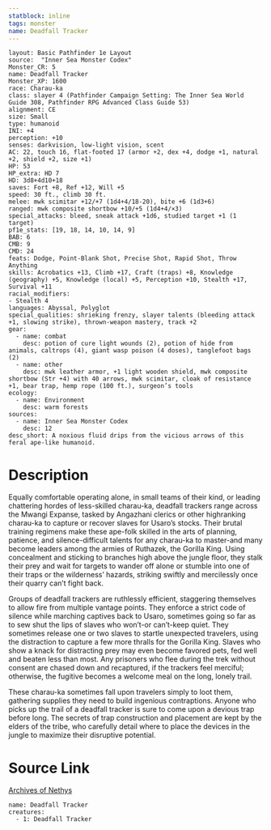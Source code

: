 ```yaml
---
statblock: inline
tags: monster
name: Deadfall Tracker
---
```

```statblock
layout: Basic Pathfinder 1e Layout
source:  "Inner Sea Monster Codex"
Monster_CR: 5
name: Deadfall Tracker
Monster_XP: 1600
race: Charau-ka
class: slayer 4 (Pathfinder Campaign Setting: The Inner Sea World Guide 308, Pathfinder RPG Advanced Class Guide 53)
alignment: CE
size: Small
type: humanoid
INI: +4
perception: +10
senses: darkvision, low-light vision, scent
AC: 22, touch 16, flat-footed 17 (armor +2, dex +4, dodge +1, natural +2, shield +2, size +1)
HP: 53
HP_extra: HD 7
HD: 3d8+4d10+18
saves: Fort +8, Ref +12, Will +5
speed: 30 ft., climb 30 ft.
melee: mwk scimitar +12/+7 (1d4+4/18-20), bite +6 (1d3+6)
ranged: mwk composite shortbow +10/+5 (1d4+4/×3)
special_attacks: bleed, sneak attack +1d6, studied target +1 (1 target)
pf1e_stats: [19, 18, 14, 10, 14, 9]
BAB: 6
CMB: 9
CMD: 24
feats: Dodge, Point-Blank Shot, Precise Shot, Rapid Shot, Throw Anything
skills: Acrobatics +13, Climb +17, Craft (traps) +8, Knowledge (geography) +5, Knowledge (local) +5, Perception +10, Stealth +17, Survival +11
racial_modifiers:
- Stealth 4
languages: Abyssal, Polyglot
special_qualities: shrieking frenzy, slayer talents (bleeding attack +1, slowing strike), thrown-weapon mastery, track +2
gear:
  - name: combat
    desc: potion of cure light wounds (2), potion of hide from animals, caltrops (4), giant wasp poison (4 doses), tanglefoot bags (2)
  - name: other
    desc: mwk leather armor, +1 light wooden shield, mwk composite shortbow (Str +4) with 40 arrows, mwk scimitar, cloak of resistance +1, bear trap, hemp rope (100 ft.), surgeon’s tools
ecology:
  - name: Environment
    desc: warm forests
sources:
  - name: Inner Sea Monster Codex
    desc: 12
desc_short: A noxious fluid drips from the vicious arrows of this feral ape-like humanoid.
```
# Description
Equally comfortable operating alone, in small teams of their kind, or leading chattering hordes of less-skilled charau-ka, deadfall trackers range across the Mwangi Expanse, tasked by Angazhani clerics or other highranking charau-ka to capture or recover slaves for Usaro’s stocks. Their brutal training regimens make these ape-folk skilled in the arts of planning, patience, and silence-difficult talents for any charau-ka to master-and many become leaders among the armies of Ruthazek, the Gorilla King. Using concealment and sticking to branches high above the jungle floor, they stalk their prey and wait for targets to wander off alone or stumble into one of their traps or the wilderness’ hazards, striking swiftly and mercilessly once their quarry can’t fight back.

 Groups of deadfall trackers are ruthlessly efficient, staggering themselves to allow fire from multiple vantage points. They enforce a strict code of silence while marching captives back to Usaro, sometimes going so far as to sew shut the lips of slaves who won’t-or can’t-keep quiet. They sometimes release one or two slaves to startle unexpected travelers, using the distraction to capture a few more thralls for the Gorilla King. Slaves who show a knack for distracting prey may even become favored pets, fed well and beaten less than most. Any prisoners who flee during the trek without consent are chased down and recaptured, if the trackers feel merciful; otherwise, the fugitive becomes a welcome meal on the long, lonely trail.

 These charau-ka sometimes fall upon travelers simply to loot them, gathering supplies they need to build ingenious contraptions. Anyone who picks up the trail of a deadfall tracker is sure to come upon a devious trap before long. The secrets of trap construction and placement are kept by the elders of the tribe, who carefully detail where to place the devices in the jungle to maximize their disruptive potential.
# Source Link
[Archives of Nethys](https://aonprd.com/MonsterDisplay.aspx?ItemName=Deadfall%20Tracker)
```encounter-table
name: Deadfall Tracker
creatures:
  - 1: Deadfall Tracker
```
